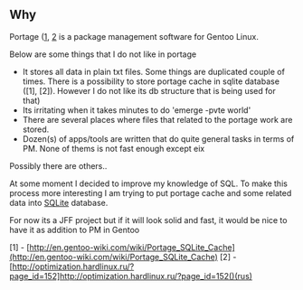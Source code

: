 Why
---

Portage ([1](http://www.gentoo.org/doc/en/handbook/handbook-x86.xml?part=2&chap=1), [2](http://en.wikipedia.org/wiki/Portage_(software\))) is a package management software for Gentoo Linux.


Below are some things that I do not like in portage

* It stores all data in plain txt files. Some things are duplicated couple of times.
There is a possibility to store portage cache in sqlite database ([1], [2]).
However I do not like its db structure that is being used for that)
* Its irritating when it takes minutes to do 'emerge -pvte world'
* There are several places where files that related to the portage work are stored.
* Dozen(s) of apps/tools are written that do quite general tasks in terms of PM. None of thems is not fast enough except eix

Possibly there are others..

At some moment I decided to improve my knowledge of SQL. To make this process more interesting I am trying to put portage cache and some related data into [SQLite](http://en.wikipedia.org/wiki/SQLite) database.

For now its a JFF project but if it will look solid and fast, it would be nice to have it as addition to PM in Gentoo

[1] - [http://en.gentoo-wiki.com/wiki/Portage_SQLite_Cache](http://en.gentoo-wiki.com/wiki/Portage_SQLite_Cache)
[2] - [http://optimization.hardlinux.ru/?page_id=152]http://optimization.hardlinux.ru/?page_id=152()(rus)
